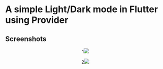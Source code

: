# A simple Light/Dark mode in Flutter using Provider

## Screenshots
<p align= "center">
1<img src="https://i.ibb.co/tqfnPkv/1.jpg">
<p align= "center">
2<img src="https://i.ibb.co/7SgQyDG/2.jpg">

